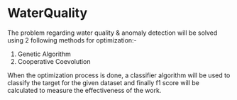 # WaterQuality

The problem regarding water quality & anomaly detection will be solved using 2 following methods for optimization:-
1. Genetic Algorithm
2. Cooperative Coevolution

When the optimization process is done, a classifier algorithm will be used to classify the target for the given dataset and finally f1 score will be calculated to measure the effectiveness of the work.
